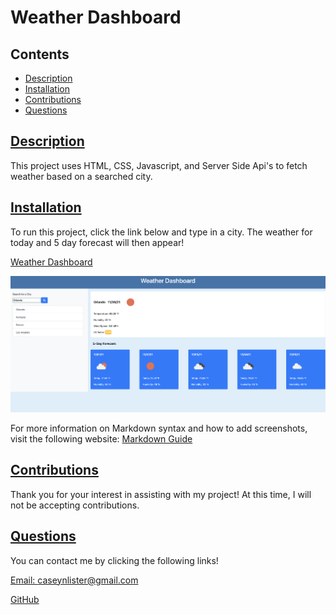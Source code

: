 # Weather Dashboard 
  
## Contents
  
* [Description](#description)
* [Installation](#installation)
* [Contributions](#contributions)
* [Questions](#questions)
    
## [Description](#Contents)
  
This project uses HTML, CSS, Javascript, and Server Side Api's to fetch weather based on a searched city.
  
## [Installation](#Contents)
  
To run this project, click the link below and type in a city. The weather for today and 5 day forecast will then appear!

[Weather Dashboard](https://caseylister.github.io/Weather-Dashboard/)

![Preview](assets/images/weather.png)
  
  
For more information on Markdown syntax and how to add screenshots, visit the following website:
[Markdown Guide](https://www.markdownguide.org/)
  
     
  
## [Contributions](#Contents)
  
Thank you for your interest in assisting with my project! At this time, I will not be accepting contributions.
  
  
## [Questions](#Contents)
  
You can contact me by clicking the following links!
  
[Email: caseynlister@gmail.com](mailto:caseynlister@gmail.com)
  
[GitHub](https://github.com/caseylister)